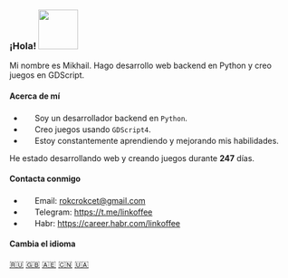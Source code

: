 ### ¡Hola! <img src="https://i.imgur.com/ht1cLtJ.gif" width="70"/>

Mi nombre es Mikhail. Hago desarrollo web backend en Python y creo juegos en GDScript.

#### Acerca de mí

- <img src="https://i.imgur.com/biAglR4.png" width="17" /> Soy un desarrollador backend en `Python`.
- <img src="https://i.imgur.com/r8qzwhR.png" width="17" /> Creo juegos usando `GDScript4`.
- <img src="https://i.imgur.com/Z9qEr2r.png" width="17" /> Estoy constantemente aprendiendo y mejorando mis habilidades.

He estado desarrollando web y creando juegos durante **247** días.

#### Contacta conmigo

- <img src="https://i.imgur.com/yiInjvC.png" width="17" /> Email: rokcrokcet@gmail.com
- <img src="https://i.imgur.com/5xmWiID.png" width="17" /> Telegram: https://t.me/linkoffee
- <img src="https://i.imgur.com/mCB76Y7.png" width="17" /> Habr: https://career.habr.com/linkoffee

#### Cambia el idioma
[🇷🇺](README.md) [🇬🇧](README_EN.md) [🇦🇪](README_AR.md) [🇨🇳](README_CN.md) [🇺🇦](README_UA.md)